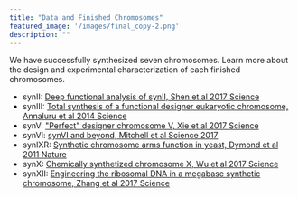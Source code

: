 ```yaml
---
title: "Data and Finished Chromosomes"
featured_image: '/images/final_copy-2.png'
description: ""
---
```


We have successfully synthesized seven chromosomes. Learn more about
the design and experimental characterization of each finished chromosomes.

- synII: [Deep functional analysis of synII, Shen et al 2017 Science](https://www.science.org/doi/full/10.1126/science.aaf4791)
- synIII: [Total synthesis of a functional designer eukaryotic
  chromosome, Annaluru et al 2014 Science](https://www.science.org/doi/full/10.1126/science.1249252)
- synV: ["Perfect" designer chromosome V, Xie et al 2017 Science](https://www.science.org/doi/full/10.1126/science.aaf4704)
- synVI: [synVI and beyond, Mitchell et al Science 2017](https://www.science.org/doi/full/10.1126/science.aaf4831) 
- synIXR: [Synthetic chromosome arms function in yeast, Dymond et al
  2011 Nature](https://www.nature.com/articles/nature10403)
- synX: [Chemically synthetized chromosome X, Wu et al 2017 Science](https://www.science.org/doi/full/10.1126/science.aaf4706)
- synXII: [Engineering the ribosomal DNA in a megabase synthetic
  chromosome, Zhang et al 2017 Science](https://www.science.org/doi/full/10.1126/science.aaf3981)

